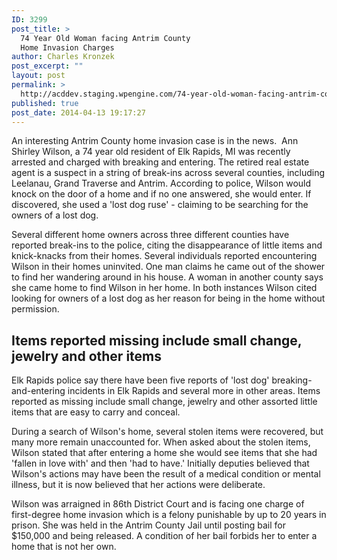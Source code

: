 ```yaml
---
ID: 3299
post_title: >
  74 Year Old Woman facing Antrim County
  Home Invasion Charges
author: Charles Kronzek
post_excerpt: ""
layout: post
permalink: >
  http://acddev.staging.wpengine.com/74-year-old-woman-facing-antrim-county-home-invasion-charges.html
published: true
post_date: 2014-04-13 19:17:27
---
```

<p dir="ltr">An interesting Antrim County home invasion case is in the news.  Ann Shirley Wilson, a 74 year old resident of Elk Rapids, MI was recently arrested and charged with breaking and entering. The retired real estate agent is a suspect in a string of break-ins across several counties, including Leelanau, Grand Traverse and Antrim. According to police, Wilson would knock on the door of a home and if no one answered, she would enter. If discovered, she used a 'lost dog ruse' - claiming to be searching for the owners of a lost dog.</p>
Several different home owners across three different counties have reported break-ins to the police, citing the disappearance of little items and knick-knacks from their homes. Several individuals reported encountering Wilson in their homes uninvited. One man claims he came out of the shower to find her wandering around in his house. A woman in another county says she came home to find Wilson in her home. In both instances Wilson cited looking for owners of a lost dog as her reason for being in the home without permission.

<h2>Items reported missing include small change, jewelry and other items</h2>

Elk Rapids police say there have been five reports of 'lost dog' breaking-and-entering incidents in Elk Rapids and several more in other areas. Items reported as missing include small change, jewelry and other assorted little items that are easy to carry and conceal.

During a search of Wilson's home, several stolen items were recovered, but many more remain unaccounted for. When asked about the stolen items, Wilson stated that after entering a home she would see items that she had 'fallen in love with' and then 'had to have.' Initially deputies believed that Wilson's actions may have been the result of a medical condition or mental illness, but it is now believed that her actions were deliberate.

Wilson was arraigned in 86th District Court and is facing one charge of first-degree home invasion which is a felony punishable by up to 20 years in prison. She was held in the Antrim County Jail until posting bail for $150,000 and being released. A condition of her bail forbids her to enter a home that is not her own.

&nbsp;